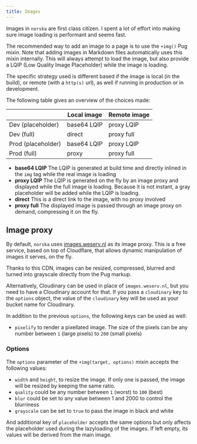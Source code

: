 ```yaml
---
title: Images
---
```


Images in `norska` are first class citizen. I spent a lot of effort into making
sure image loading is performant and seems fast.

The recommended way to add an image to a page is to use the `+img()` Pug mixin.
Note that adding images in Markdown files automatically uses this mixin
internally. This will always attempt to load the image, but also provide
a LQIP (Low Quality Image Placeholder) while the image is loading.

The specific strategy used is different based if the image is local (in the
build), or remote (with a `http(s)` url), as well if running in production or in
development.

The following table gives an overview of the choices made:

|                    | Local image | Remote image |
| ------------------ | ----------- | ------------ |
| Dev (placeholder)  | base64 LQIP | proxy LQIP   |
| Dev (full)         | direct      | proxy full   |
| Prod (placeholder) | base64 LQIP | proxy LQIP   |
| Prod (full)        | proxy       | proxy full   |

- **base64 LQIP** The LQIP is generated at build time and directly inlined in
  the `img` tag while the real image is loading
- **proxy LQIP** The LQIP is generated on the fly by an image proxy and
  displayed while the full image is loading. Because it is not instant, a gray
  placeholder will be added while the LQIP is loading.
- **direct** This is a direct link to the image, with no proxy involved
- **proxy full** The displayed image is passed through an image proxy on demand,
  compressing it on the fly.

## Image proxy

By default, `norska` uses [images.weserv.nl][1] as its
image proxy. This is a free service, based on top of Cloudflare, that allows
dynamic manipulation of images it serves, on the fly.

Thanks to this CDN, images can be resized, compressed, blurred and turned into
grayscale directly from the Pug markup.

Alternatively, Cloudinary can be used in place of `images.weserv.nl`, but you
need to have a Cloudinary account for that. If you pass a `cloudinary` key to
the `options` object, the value of the `cloudinary` key will be used as your
bucket name for Cloudinary.

In addition to the previous `options`, the following keys can be used as well:

- `pixelify` to render a pixellated image. The size of the pixels can be any
  number between `1` (large pixels) to `200` (small pixels)

### Options

The `options` parameter of the `+img(target, options)` mixin accepts the
following values:

- `width` and `height`, to resize the image. If only one is passed, the image
  will be resized by keeping the same ratio.
- `quality` could be any number between `1` (worst) to `100` (best)
- `blur` could be set to any value between 1 and 2000 to control the blurriness
- `grayscale` can be set to `true` to pass the image in black and white

And additional key of `placeholder` accepts the same options but only affects
the placeholder used during the lazyloading of the images. If left empty, its
values will be derived from the main image.

[1]: https://images.weserv.nl/
